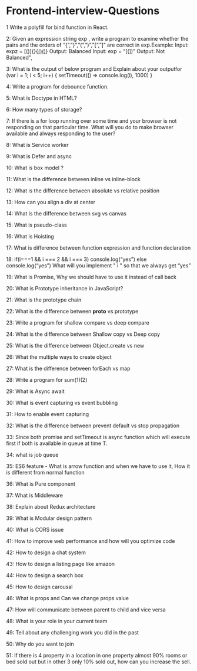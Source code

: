 # Frontend-interview-Questions

1 Write a polyfill for bind function in React.

2: Given an expression string exp , write a program to examine whether the pairs and the orders of “{“,”}”,”(“,”)”,”[“,”]” are correct in exp.Example: Input: expz =       [()]{}{[()()]()} Output: Balanced Input: exp = “[(])” Output: Not Balanced",

3: What is the output of below program and Explain about your outputfor (var i = 1; i < 5; i++) { setTimeout(() => console.log(i), 1000) }

4: Write a program for debounce function.

5: What is Doctype in HTML?

6: How many types of storage?

7: If there is a for loop running over some time and your browser is not responding on that particular time. What will you do to make browser available and always         responding to the user?

8: What is Service worker

9: What is Defer and async

10: What is box model ?

11: What is the difference between inline vs inline-block

12: What is the difference between absolute vs relative position

13: How can you align a div at center

14: What is the difference between svg vs canvas

15: What is pseudo-class

16: What is Hoisting

17: What is difference between function expression and function declaration

18: if(i===1 && i === 2 && i === 3) console.log(“yes”) else console.log(“yes”) What will you implement " i " so that we always get “yes”

19: What is Promise, Why we should have to use it instead of call back

20: What is Prototype inheritance in JavaScript?

21: What is the prototype chain

22: What is the difference between __proto__ vs prototype

23: Write a program for shallow compare vs deep compare

24: What is the difference between Shallow copy vs Deep copy

25: What is the difference between Object.create vs new

26: What the multiple ways to create object

27: What is the difference between forEach vs map

28: Write a program for sum(1)(2)

29: What is Async await

30: What is event capturing vs event bubbling

31: How to enable event capturing

32: What is the difference between prevent default vs stop propagation

33: Since both promise and setTimeout is async function which will execute first if both is available in queue at time T.

34: what is job queue

35: ES6 feature - What is arrow function and when we have to use it, How it is different from normal function

36: What is Pure component

37: What is Middleware

38: Explain about Redux architecture

39: What is Modular design pattern

40: What is CORS issue

41: How to improve web performance and how will you optimize code

42: How to design a chat system

43: How to design a listing page like amazon

44: How to design a search box

45: How to design carousal

46: What is props and Can we change props value

47: How will communicate between parent to child and vice versa

48: What is your role in your current team

49: Tell about any challenging work you did in the past

50: Why do you want to join

51: If there is 4 property in a location in one property almost 90% rooms or bed sold out but in other 3 only 10% sold out, how can you increase the sell.

